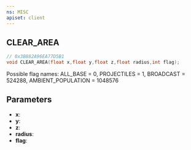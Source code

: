 ```yaml
---
ns: MISC
apiset: client
---
```

## CLEAR_AREA

```c
// 0x3B882A96EA77D5B1
void CLEAR_AREA(float x,float y,float z,float radius,int flag);
```

Possible flag names:
ALL_BASE = 0,
PROJECTILES = 1,
BROADCAST = 524288,
AMBIENT_POPULATION = 1048576

## Parameters
* **x**:
* **y**:
* **z**:
* **radius**:
* **flag**:



